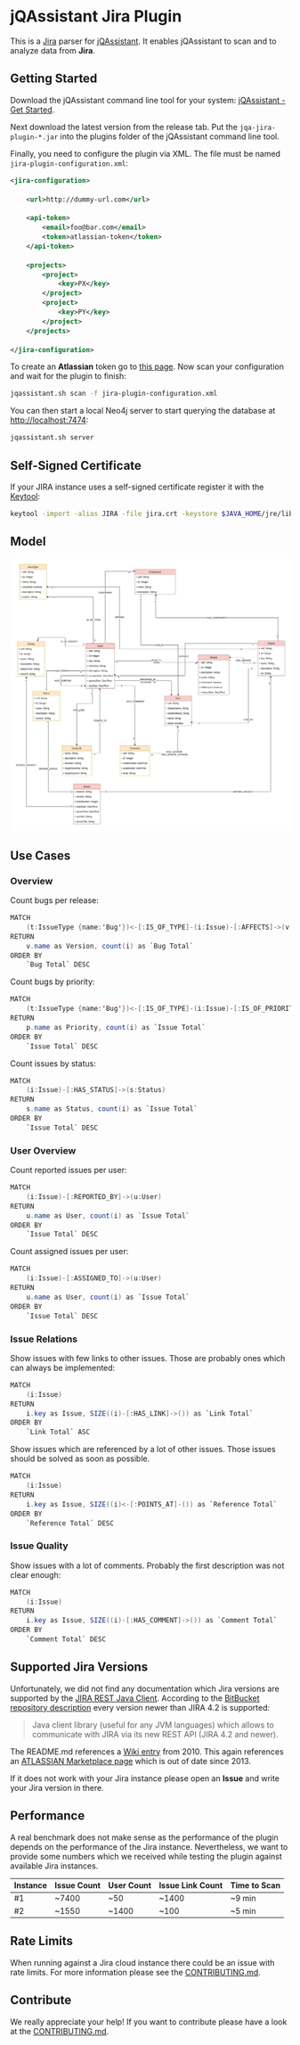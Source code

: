# jQAssistant Jira Plugin

This is a [Jira](https://www.atlassian.com/software/jira) parser for [jQAssistant](https://jqassistant.org/). 
It enables jQAssistant to scan and to analyze data from **Jira**.

## Getting Started

Download the jQAssistant command line tool for your system: [jQAssistant - Get Started](https://jqassistant.org/get-started/).

Next download the latest version from the release tab. Put the `jqa-jira-plugin-*.jar` into the plugins folder of the jQAssistant command
 line tool.
 
Finally, you need to configure the plugin via XML. The file must be named `jira-plugin-configuration.xml`:
 
```xml
<jira-configuration>

    <url>http://dummy-url.com</url>

    <api-token>
        <email>foo@bar.com</email>
        <token>atlassian-token</token>
    </api-token>

    <projects>
        <project>
            <key>PX</key>
        </project>        
        <project>
            <key>PY</key>
        </project>
    </projects>

</jira-configuration>
```

To create an **Atlassian** token go to [this page](https://id.atlassian.com/manage-profile/security/api-tokens).
Now scan your configuration and wait for the plugin to finish:

```bash
jqassistant.sh scan -f jira-plugin-configuration.xml
```

You can then start a local Neo4j server to start querying the database at [http://localhost:7474](http://localhost:7474):

```bash
jqassistant.sh server
```

## Self-Signed Certificate

If your JIRA instance uses a self-signed certificate register it with the [Keytool](http://tutorials.jenkov.com/java-cryptography/keytool.html):

```bash
keytool -import -alias JIRA -file jira.crt -keystore $JAVA_HOME/jre/lib/security/cacerts
```

## Model

![Neo4j model for the jQAssistant Jira plugin](./drawio/model.jpg)

## Use Cases

### Overview

Count bugs per release:

```java
MATCH 
    (t:IssueType {name:'Bug'})<-[:IS_OF_TYPE]-(i:Issue)-[:AFFECTS]->(v:Version) 
RETURN 
    v.name as Version, count(i) as `Bug Total`
ORDER BY
    `Bug Total` DESC
```

Count bugs by priority:

```java
MATCH 
    (t:IssueType {name:'Bug'})<-[:IS_OF_TYPE]-(i:Issue)-[:IS_OF_PRIORITY]->(p:Priority) 
RETURN 
    p.name as Priority, count(i) as `Issue Total`
ORDER BY
    `Issue Total` DESC
```

Count issues by status:

```java
MATCH 
    (i:Issue)-[:HAS_STATUS]->(s:Status) 
RETURN 
    s.name as Status, count(i) as `Issue Total`
ORDER BY
    `Issue Total` DESC
```

### User Overview

Count reported issues per user:


```java
MATCH 
    (i:Issue)-[:REPORTED_BY]->(u:User) 
RETURN 
    u.name as User, count(i) as `Issue Total`
ORDER BY
    `Issue Total` DESC
```

Count assigned issues per user:

```java
MATCH 
    (i:Issue)-[:ASSIGNED_TO]->(u:User) 
RETURN 
    u.name as User, count(i) as `Issue Total`
ORDER BY
    `Issue Total` DESC
```

### Issue Relations

Show issues with few links to other issues. Those are probably ones which can always be implemented:

```java
MATCH 
    (i:Issue)
RETURN 
    i.key as Issue, SIZE((i)-[:HAS_LINK]->()) as `Link Total`
ORDER BY
    `Link Total` ASC
```

Show issues which are referenced by a lot of other issues. Those issues should be solved as soon as possible.

```java
MATCH 
    (i:Issue)
RETURN 
    i.key as Issue, SIZE((i)<-[:POINTS_AT]-()) as `Reference Total`
ORDER BY
    `Reference Total` DESC
```

### Issue Quality

Show issues with a lot of comments. Probably the first description was not clear enough:

```java
MATCH 
    (i:Issue)
RETURN 
    i.key as Issue, SIZE((i)-[:HAS_COMMENT]->()) as `Comment Total`
ORDER BY
    `Comment Total` DESC
```

## Supported Jira Versions

Unfortunately, we did not find any documentation which Jira versions are supported by the [JIRA REST Java Client](https://mvnrepository.com/artifact/com.atlassian.jira/jira-rest-java-client-api/5.1.1-e0dd194).
According to the [BitBucket repository description](https://bitbucket.org/atlassian/jira-rest-java-client/src/master/) 
every version newer than JIRA 4.2  is supported:

> Java client library (useful for any JVM languages) which allows to communicate with JIRA via its new REST API (JIRA 4.2 and newer).

The README.md references a [Wiki entry](https://ecosystem.atlassian.net/wiki/spaces/JRJC/overview) from 2010. 
This again references an [ATLASSIAN Marketplace page](https://marketplace.atlassian.com/apps/39474/rest-java-client-for-jira/version-history) which is out of date since 2013.

If it does not work with your Jira instance please open an **Issue** and write your Jira version in there.

## Performance

A real benchmark does not make sense as the performance of the plugin depends on the performance of the Jira instance. Nevertheless, we 
want to provide some numbers which we received while testing the plugin against available Jira instances.

| Instance | Issue Count | User Count | Issue Link Count | Time to Scan |
|----------|-------------|------------|------------------|--------------|
| #1       | ~7400       | ~50        | ~1400            | ~9 min       |
| #2       | ~1550       | ~1400      | ~100             | ~5 min       |

## Rate Limits

When running against a Jira cloud instance there could be an issue with rate limits. For more information please see the [CONTRIBUTING.md](CONTRIBUTING.md).

## Contribute

We really appreciate your help! If you want to contribute please have a look at the [CONTRIBUTING.md](CONTRIBUTING.md).
